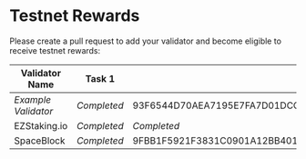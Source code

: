 # Testnet Rewards

Please create a pull request to add your validator and become eligible to receive testnet rewards:

| Validator Name      | Task 1      | Task 2                                                           | Task 3                                                           | Task 4                                                           | Task 5                                                           | Task 6                                                           | Task 7 | Task 8 |
|---------------------|-------------|------------------------------------------------------------------|------------------------------------------------------------------|------------------------------------------------------------------|------------------------------------------------------------------|------------------------------------------------------------------|--------|--------|
| *Example Validator* | *Completed* | 93F6544D70AEA7195E7FA7D01DCCBF3F600531A1215D25F70D0B59DF83C08535 |                                                                  |                                                                  |                                                                  |                                                                  |        |        |
| EZStaking.io        | *Completed* | *Completed*                                                      | 5F81E3FC1513E94ECE1778400E30153C3C0D7BFB6FEAA15A2358183CA6AFD432 | 59BD35FD811347F8D67C0849989E7BA4650DDF6222741B87A9FB7F5D389D4A91 | 562DA704AAE690E236AB8AA79BAB1AB3A00F16B756A18A41DCE956A2B020201A | 67BB7D60325E94BB3871F69938C6412DEAB508C1E22244E8D195CF8E5913F4BB |        |        |
| SpaceBlock          | *Completed* | 9FBB1F5921F3831C0901A12BB40147DBEFB2D11A2B05A5126B26EC97817DACF4 | F58DAFA8CD86E5F253F8ADC1BB40CA295E49FBBB1488AB099632E03CD0101CB5 |        2A31AEB1D41FF454CBECC338814600B841F657492305884873593F93B3D51418 | 6B1F3D87195D2EB111B364716688241844A562E4DCE14FE8BD1FB72EA71D4EBC | A5300D7466597AD1EF1D3C287BFACF3E13E779C28F0C355C3918907E0448388E |        |        |
